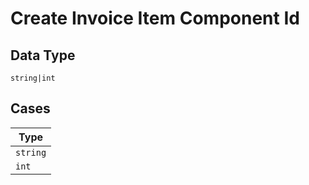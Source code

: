 
# Create Invoice Item Component Id

## Data Type

`string|int`

## Cases

| Type |
|  --- |
| `string` |
| `int` |

